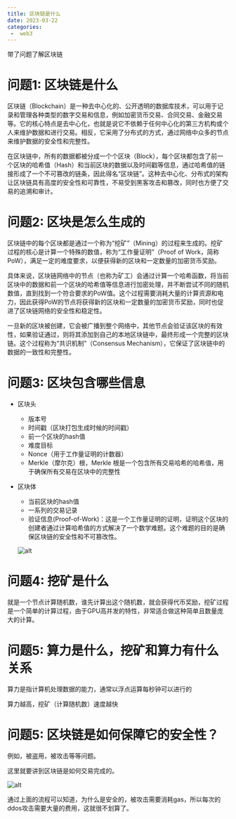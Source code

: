 ```yaml
---
title: 区块链是什么
date: 2023-03-22
categories:
 -  web3
---
```


带了问题了解区块链

# 问题1: 区块链是什么

区块链（Blockchain）是一种去中心化的、公开透明的数据库技术，可以用于记录和管理各种类型的数字交易和信息，例如加密货币交易、合同交易、金融交易等。它的核心特点是去中心化，也就是说它不依赖于任何中心化的第三方机构或个人来维护数据和进行交易。相反，它采用了分布式的方式，通过网络中众多的节点来维护数据的安全性和完整性。

在区块链中，所有的数据都被分成一个个区块（Block），每个区块都包含了前一个区块的哈希值（Hash）和当前区块的数据以及时间戳等信息，通过哈希值的链接形成了一个不可篡改的链条，因此得名“区块链”。这种去中心化、分布式的架构让区块链具有高度的安全性和可靠性，不易受到黑客攻击和篡改，同时也方便了交易的追溯和审计。

# 问题2: 区块是怎么生成的

区块链中的每个区块都是通过一个称为“挖矿”（Mining）的过程来生成的。挖矿过程的核心是计算一个特殊的数值，称为“工作量证明”（Proof of Work，简称PoW），满足一定的难度要求，以便获得新的区块和一定数量的加密货币奖励。

具体来说，区块链网络中的节点（也称为矿工）会通过计算一个哈希函数，将当前区块中的数据和前一个区块的哈希值等信息进行加密处理，并不断尝试不同的随机数值，直到找到一个符合要求的PoW值。这个过程需要消耗大量的计算资源和电力，因此获得PoW的节点将获得新的区块和一定数量的加密货币奖励，同时也促进了区块链网络的安全性和稳定性。

一旦新的区块被创建，它会被广播到整个网络中，其他节点会验证该区块的有效性，如果验证通过，则将其添加到自己的本地区块链中，最终形成一个完整的区块链。这个过程称为“共识机制”（Consensus Mechanism），它保证了区块链中的数据的一致性和完整性。

# 问题3: 区块包含哪些信息

- 区块头
   - 版本号
   - 时间戳（区块打包生成时候的时间戳）
   - 前一个区块的hash值
   - 难度目标
   - Nonce（用于工作量证明的计数器）
   - Merkle（摩尔克）根，Merkle 根是一个包含所有交易哈希的哈希值，用于确保所有交易在区块中的完整性
- 区块体
   - 当前区块的hash值
   - 一系列的交易记录
   - 验证信息(Proof-of-Work)：这是一个工作量证明的证明，证明这个区块的创建者通过计算哈希值的方式解决了一个数学难题。这个难题的目的是确保区块链的安全性和不可篡改性。

   ![alt](https://blog-1302483222.cos.ap-shanghai.myqcloud.com/%E5%9B%BE%E7%89%87%201.png)

# 问题4: 挖矿是什么

就是一个节点计算随机数，谁先计算出这个随机数，就会获得代币奖励，挖矿过程是一个简单的计算过程，由于GPU高并发的特性，非常适合做这种简单且数量庞大的计算。

# 问题5: 算力是什么，挖矿和算力有什么关系

算力是指计算机处理数据的能力，通常以浮点运算每秒钟可以进行的

算力越高，挖矿（计算随机数）速度越快

# 问题5: 区块链是如何保障它的安全性？

例如，被盗用，被攻击等等问题。

这里就要讲到区块链是如何交易完成的。

![alt](https://blog-1302483222.cos.ap-shanghai.myqcloud.com/%E6%9C%AA%E5%91%BD%E5%90%8D%E6%96%87%E4%BB%B6.png)

通过上面的流程可以知道，为什么是安全的，被攻击需要消耗gas，所以每次的ddos攻击需要大量的费用，这就很不划算了。
